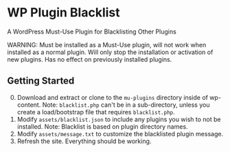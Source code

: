 # WP Plugin Blacklist
A WordPress Must-Use Plugin for Blacklisting Other Plugins

WARNING: Must be installed as a Must-Use plugin, will not work when installed as a normal plugin. Will only stop the installation or activation of new plugins. Has no effect on previously installed plugins.

## Getting Started
0. Download and extract or clone to the `mu-plugins` directory inside of wp-content. Note: `blacklist.php` can't be in a sub-directory, unless you create a load/bootstrap file that requires `blacklist.php`.
0. Modify `assets/blacklist.json` to include any plugins you wish to not be installed. Note: Blacklist is based on plugin directory names.
0. Modify `assets/message.txt` to customize the blacklisted plugin message.
0. Refresh the site. Everything should be working.
